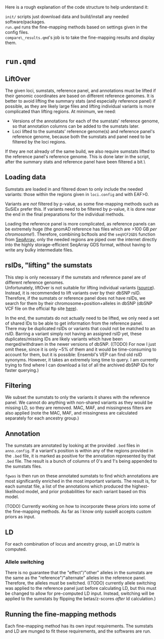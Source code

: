 Here is a rough explanation of the code structure to help understand it:

`init/` scripts just download data and build/install any needed software/packages.\
`run.qmd` runs the fine-mapping methods based on settings given in the config files.\
`compare\_results.qmd`'s job is to take the fine-mapping results and display them.

# `run.qmd`
## LiftOver
The given loci, sumstats, reference panel, and annotations must be lifted if their genomic coordinates are based on different reference genomes. It is better to avoid lifting the summary stats (and especially reference panel) if possible, as they are likely large files and lifting individual variants is more complicated than lifting regions. At minimum, we need:
+ Versions of the annotations for each of the sumstats' reference genome, so that annotation columns can be added to the sumstats later.
+ Loci lifted to the sumstats' reference genome(s) and reference panel's reference genome, because both the sumstats and panel need to be filtered by the loci regions.

If they are not already of the same build, we also require sumstats lifted to the reference panel's reference genome. This is done later in the script, after the summary stats and reference panel have been filtered a bit.\

## Loading data
Sumstats are loaded in and filtered down to only include the needed variants: those within the regions given in `loci.config` and with EAF>0.

Variants are *not* filtered by p-value, as some fine-mapping methods such as SuSiEx prefer this. If variants need to be filtered by p-value, it is done near the end in the final preparations for the individual methods.

Loading the reference panel is more complicated, as reference panels can be extremely huge (the gnomAD reference has files which are >100 GB *per chromosome*!). Therefore, combining bcftools and the `seqVCF2GDS` function from [SeqArray](https://bioconductor.org/packages/release/bioc/html/SeqArray.html), only the needed regions are piped over the internet directly into the highly storage-efficient SeqArray GDS format, without having to write any bulky intermediate files.

## rsIDs, "lifting" the sumstats
This step is only necessary if the sumstats and reference panel are of different reference genomes.\
Unfortunately, liftOver is not suitable for lifting individual variants ([source](https://genome.ucsc.edu/FAQ/FAQreleases.html#snpConversion)). Instead, it is recommended to lift variants over by their dbSNP rsID. Therefore, if the sumstats or reference panel does not have rsIDs, we search for them by their chromosome+position+alleles in dbSNP (dbSNP VCF file on the official ftp site [here](https://ftp.ncbi.nih.gov/snp/latest_release/VCF/)).

In the end, the sumstats do not actually need to be lifted, we only need a set of shared IDs to be able to get information from the reference panel.\
There may be duplicated rsIDs or variants that could not be matched to an rsID. Barring a variant simply not having an assigned rsID yet, these duplicates/missing IDs are likely variants which have been merged/withdrawn in the newer versions of dbSNP. ((TODO) For now I just omit these, since it is only ~5% of them and it would be time-consuming to account for them, but it is possible: Ensembl's VEP can find old rsID synonyms. However, it takes an extremely long time to query. I am currently trying to find where I can download a list of all the archived dbSNP IDs for faster querying.)

## Filtering
We subset the sumstats to only the variants it shares with the reference panel. We cannot do anything with non-shared variants as they would be missing LD, so they are removed. MAC, MAF, and missingness filters are also applied (note the MAC, MAF, and missingness are calculated separately for each ancestry group.)

## Annotation
The sumstats are annotated by looking at the provided `.bed` files in `anno.config`. If a variant's position is within any of the regions provided in the `.bed` file, it is marked as positive for the annotation represented by that `.bed` file. The result is a bunch of columns of 0's and 1's being appended to the sumstats files.

`fgwas` is then run on these annotated sumstats to find which annotations are most significantly enriched in the most important variants. The result is, for each sumstat file, a list of the annotations which produced the highest-likelihood model, and prior probabilities for each variant based on this model.

(TODO) Currently working on how to incorporate these priors into some of the fine-mapping methods. As far as I know only susieR accepts custom priors as input.

## LD
For each combination of locus and ancestry group, an LD matrix is computed.

### Allele switching
There is no guarantee that the "effect"/"other" alleles in the sumstats are the same as the "reference"/"alternate" alleles in the reference panel. Therefore, the alleles must be switched. ((TODO) currently allele switching was applied to the reference panel just before calculating LD, but this must be changed to allow for pre-computed LD input. Instead, switching will be applied to the sumstats by flipping the betas/z-scores *after* ld calculation.)

## Running the fine-mapping methods
Each fine-mapping method has its own input requirements. The sumstats and LD are munged to fit these requirements, and the softwares are run.
